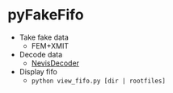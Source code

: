 # pyFakeFifo

* Take fake data
  * FEM+XMIT
* Decode data
  * [NevisDecoder](https://github.com/vgenty/LArLight/tree/huffman_encoding_SN/NevisDecoder)
* Display fifo
  * ``python view_fifo.py [dir | rootfiles]``

